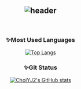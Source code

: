 <div align="center">
  
![header](https://capsule-render.vercel.app/api?type=venom&color=41b883&height=150&section=header&text=ChoiYJ2's%20Github&fontColor=373737&fontSize=50&animation=twinkling)
---
<br/>

### ✨Most Used Languages
[![Top Langs](https://github-readme-stats.vercel.app/api/top-langs/?username=ChoiYJ2&layout=compact&theme=vue&count-private=true)](https://github.com/ChoiYJ2/github-readme-stats)

### ✨Git Status
[![ChoiYJ2's GitHub stats](https://github-readme-stats.vercel.app/api?username=ChoiYJ2&include_all_commits=true&count_private=true&theme=vue&show_icons=true&width=100)](https://github.com/ChoiYJ2)
</div>
